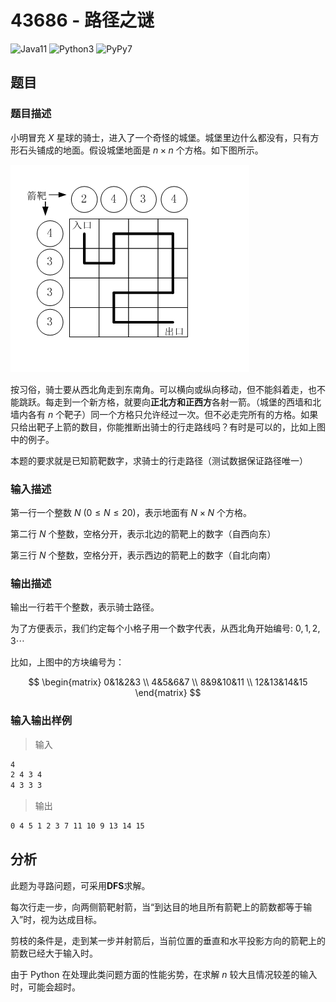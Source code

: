 # 43686 - 路径之谜

![Java11](https://img.shields.io/badge/Java11-AC-green)
![Python3](https://img.shields.io/badge/Python3-TLE-yellow)
![PyPy7](https://img.shields.io/badge/PyPy7-AC-green)

## 题目

### 题目描述

小明冒充 $X$ 星球的骑士，进入了一个奇怪的城堡。城堡里边什么都没有，只有方形石头铺成的地面。假设城堡地面是 $n \times n$ 个方格。如下图所示。

![图1](Image1.png)

按习俗，骑士要从西北角走到东南角。可以横向或纵向移动，但不能斜着走，也不能跳跃。每走到一个新方格，就要向**正北方和正西方**各射一箭。（城堡的西墙和北墙内各有 $n$ 个靶子）同一个方格只允许经过一次。但不必走完所有的方格。如果只给出靶子上箭的数目，你能推断出骑士的行走路线吗？有时是可以的，比如上图中的例子。

本题的要求就是已知箭靶数字，求骑士的行走路径（测试数据保证路径唯一）

### 输入描述

第一行一个整数 $N$ ($0 \leq N \leq 20$)，表示地面有 $N \times N$ 个方格。

第二行 $N$ 个整数，空格分开，表示北边的箭靶上的数字（自西向东）

第三行 $N$ 个整数，空格分开，表示西边的箭靶上的数字（自北向南）

### 输出描述

输出一行若干个整数，表示骑士路径。

为了方便表示，我们约定每个小格子用一个数字代表，从西北角开始编号:
$0,1,2,3 \cdots$

比如，上图中的方块编号为：

$$
\begin{matrix}
0&1&2&3 \\
4&5&6&7 \\
8&9&10&11 \\
12&13&14&15
\end{matrix}
$$

### 输入输出样例

> 输入

```txt
4
2 4 3 4
4 3 3 3
```

> 输出

```txt
0 4 5 1 2 3 7 11 10 9 13 14 15
```

## 分析

此题为寻路问题，可采用**DFS**求解。

每次行走一步，向两侧箭靶射箭，当“到达目的地且所有箭靶上的箭数都等于输入”时，视为达成目标。

剪枝的条件是，走到某一步并射箭后，当前位置的垂直和水平投影方向的箭靶上的箭数已经大于输入时。

由于 Python 在处理此类问题方面的性能劣势，在求解 $n$ 较大且情况较差的输入时，可能会超时。
